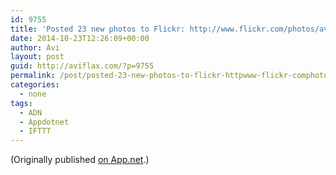 ```yaml
---
id: 9755
title: 'Posted 23 new photos to Flickr: http://www.flickr.com/photos/avi4now/'
date: 2014-10-23T12:26:09+00:00
author: Avi
layout: post
guid: http://aviflax.com/?p=9755
permalink: /post/posted-23-new-photos-to-flickr-httpwww-flickr-comphotosavi4now/
categories:
  - none
tags:
  - ADN
  - Appdotnet
  - IFTTT
---
```

(Originally published [on App.net](http://alpha.app.net/aviflax/post/41818285).)